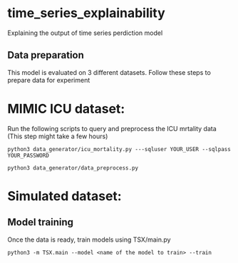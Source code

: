 # time_series_explainability

Explaining the output of time series perdiction model

## Data preparation
This model is evaluated on 3 different datasets. Follow these steps to prepare data for experiment
# MIMIC ICU dataset:
Run the following scripts to query and preprocess the ICU mrtality data (This step might take a few hours)
```
python3 data_generator/icu_mortality.py ---sqluser YOUR_USER --sqlpass YOUR_PASSWORD
```
```
python3 data_generator/data_preprocess.py
```
# Simulated dataset:

## Model training
Once the data is ready, train models using TSX/main.py
```
python3 -m TSX.main --model <name of the model to train> --train
```
